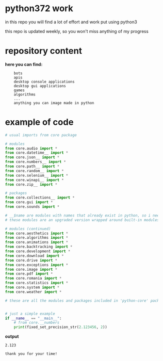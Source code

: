 
# python372 work
in this repo you will find a lot of effort and work put using python3

this repo is updated weekly, so you won't miss anything of my progress

# repository content
**here you can find:**

```
    bots
    apis
    desktop console applications
    desktop gui applications
    games
    algorithms
    ...
    anything you can image made in python
```

# example of code
```python
# usual imports from core package

# modules
from core.audio import *
from core.datetime__ import *
from core.json__ import *
from core.numbers__ import *
from core.path__ import *
from core.random__ import *
from core.selenium__ import *
from core.winapi__ import *
from core.zip__ import *

# packages
from core.collections__ import *
from core.gui import *
from core.sounds import *

# __$name are modules with names that already exist in python, so i needed to came with a convention
# these modules are an upgraded version wrapped around built-in modules

# modules (continued)
from core.aesthetics import *
from core.algorithms import *
from core.animations import *
from core.backtracking import *
from core.development import *
from core.download import *
from core.drive import *
from core.exceptions import *
from core.image import *
from core.pdf import *
from core.romania import *
from core.statistics import *
from core.system import *
from core.weather import *

# these are all the modules and packages included in 'python-core' package


# just a simple example
if __name__ == "__main__":
    # from core.__numbers
    print(fixed_set_precision_str(2.123456, 2))
```

**output**
```
2.123
```



```
thank you for your time!
```
